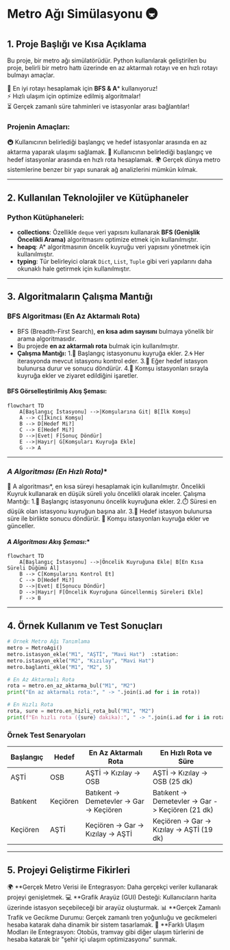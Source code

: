 # Metro Ağı Simülasyonu :metro:

## 1. Proje Başlığı ve Kısa Açıklama

Bu proje, bir metro ağı simülatörüdür. Python kullanılarak geliştirilen bu proje, belirli bir metro hattı üzerinde en az aktarmalı rotayı ve en hızlı rotayı bulmayı amaçlar. 

📍 En iyi rotayı hesaplamak için **BFS & A*** kullanıyoruz!  
⚡ Hızlı ulaşım için optimize edilmiş algoritmalar!  
⏳ Gerçek zamanlı süre tahminleri ve istasyonlar arası bağlantılar!  

### **Projenin Amaçları:**

🚇 Kullanıcının belirlediği başlangıç ve hedef istasyonlar arasında en az aktarma yaparak ulaşımı sağlamak.
🚄 Kullanıcının belirlediği başlangıç ve hedef istasyonlar arasında en hızlı rota hesaplamak.
🌍 Gerçek dünya metro sistemlerine benzer bir yapı sunarak ağ analizlerini mümkün kılmak.

---

## 2. Kullanılan Teknolojiler ve Kütüphaneler

### **Python Kütüphaneleri:**

- **collections**: Özellikle `deque` veri yapısını kullanarak **BFS (Genişlik Öncelikli Arama)** algoritmasını optimize etmek için kullanılmıştır.
- **heapq**: A* algoritmasının öncelik kuyruğu veri yapısını yönetmek için kullanılmıştır.
- **typing**: Tür belirleyici olarak `Dict`, `List`, `Tuple` gibi veri yapılarını daha okunaklı hale getirmek için kullanılmıştır.

---

## 3. Algoritmaların Çalışma Mantığı

### **BFS Algoritması (En Az Aktarmalı Rota)**

- BFS (Breadth-First Search), **en kısa adım sayısını** bulmaya yönelik bir arama algoritmasıdır.
- Bu projede **en az aktarmalı rota** bulmak için kullanılmıştır.
- **Çalışma Mantığı:**
1.🚉 Başlangıç istasyonunu kuyruğa ekler.
2.🌀 Her iterasyonda mevcut istasyonu kontrol eder.
3.🎯 Eğer hedef istasyon bulunursa durur ve sonucu döndürür.
4.🔄 Komşu istasyonları sırayla kuyruğa ekler ve ziyaret edildiğini işaretler.

#### **BFS Görselleştirilmiş Akış Şeması:**

```mermaid
flowchart TD
    A[Başlangıç İstasyonu] -->|Komşularına Git| B[İlk Komşu]
    A --> C[İkinci Komşu]
    B --> D[Hedef Mi?]
    C --> E[Hedef Mi?]
    D -->|Evet| F[Sonuç Döndür]
    E -->|Hayır| G[Komşuları Kuyruğa Ekle]
    G --> A
```

---

### **A* Algoritması (En Hızlı Rota)**

🚀 A algoritması*, en kısa süreyi hesaplamak için kullanılmıştır.
Öncelikli Kuyruk kullanarak en düşük süreli yolu öncelikli olarak inceler.
Çalışma Mantığı:
1.🚉 Başlangıç istasyonunu öncelik kuyruğuna ekler.
2.⏱️ Süresi en düşük olan istasyonu kuyruğun başına alır.
3.🎯 Hedef istasyon bulunursa süre ile birlikte sonucu döndürür.
🔄 Komşu istasyonları kuyruğa ekler ve günceller.

#### **A* Algoritması Akış Şeması:**

```mermaid
flowchart TD
    A[Başlangıç İstasyonu] -->|Öncelik Kuyruğuna Ekle| B[En Kısa Süreli Düğümü Al]
    B --> C[Komşularını Kontrol Et]
    C --> D[Hedef Mi?]
    D -->|Evet| E[Sonucu Döndür]
    D -->|Hayır| F[Öncelik Kuyruğuna Güncellenmiş Süreleri Ekle]
    F --> B
```

---

## 4. Örnek Kullanım ve Test Sonuçları

```python
# Örnek Metro Ağı Tanımlama
metro = MetroAgi()
metro.istasyon_ekle("M1", "AŞTİ", "Mavi Hat")  :station:
metro.istasyon_ekle("M2", "Kızılay", "Mavi Hat")  
metro.baglanti_ekle("M1", "M2", 5)

# En Az Aktarmalı Rota
rota = metro.en_az_aktarma_bul("M1", "M2")
print("En az aktarmalı rota:", " -> ".join(i.ad for i in rota))

# En Hızlı Rota
rota, sure = metro.en_hizli_rota_bul("M1", "M2")
print(f"En hızlı rota ({sure} dakika):", " -> ".join(i.ad for i in rota))
```

### **Örnek Test Senaryoları**

| Başlangıç | Hedef    | En Az Aktarmalı Rota                      | En Hızlı Rota ve Süre                             |
| --------- | -------- | ----------------------------------------- | ------------------------------------------------- |
| AŞTİ      | OSB      | AŞTİ -> Kızılay -> OSB                    | AŞTİ -> Kızılay -> OSB (25 dk)                    |
| Batıkent  | Keçiören | Batıkent -> Demetevler -> Gar -> Keçiören | Batıkent -> Demetevler -> Gar -> Keçiören (21 dk) |
| Keçiören  | AŞTİ     | Keçiören -> Gar -> Kızılay -> AŞTİ        | Keçiören -> Gar -> Kızılay -> AŞTİ (19 dk)        |

---

## 5. Projeyi Geliştirme Fikirleri

🌍 **Gerçek Metro Verisi ile Entegrasyon: Daha gerçekçi veriler kullanarak projeyi genişletmek.
💻 **Grafik Arayüz (GUI) Desteği: Kullanıcıların harita üzerinde istasyon seçebileceği bir arayüz oluşturmak.
📊 **Gerçek Zamanlı Trafik ve Gecikme Durumu: Gerçek zamanlı tren yoğunluğu ve gecikmeleri hesaba katarak daha dinamik bir sistem tasarlamak.
🚋 **Farklı Ulaşım Modları ile Entegrasyon: Otobüs, tramvay gibi diğer ulaşım türlerini de hesaba katarak bir "şehir içi ulaşım optimizasyonu" sunmak.
